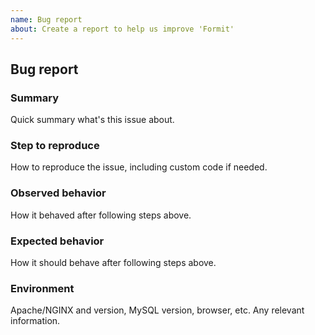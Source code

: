 ```yaml
---
name: Bug report
about: Create a report to help us improve 'Formit'
---
```


## Bug report

### Summary

Quick summary what's this issue about.

### Step to reproduce

How to reproduce the issue, including custom code if needed.

### Observed behavior

How it behaved after following steps above.

### Expected behavior

How it should behave after following steps above.

### Environment

Apache/NGINX and version, MySQL version, browser, etc. Any relevant information.
